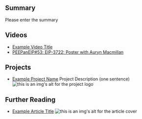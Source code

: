 ## Summary

Please enter the summary

## Videos

- [Example Video Title](https://www.youtube.com/watch?v=TDGq4aeevgY)
- [PEEPanEIP#53: EIP-3722: Poster with Auryn Macmillan](https://www.youtube.com/watch?v=ZokZdg6OriM&list=PL4cwHXAawZxqu0PKKyMzG_3BJV_xZTi1F&index=60)

## Projects

- [Example Project Name](https://xxxx.xxx/xxxxx) Project Description (one sentence) ![this is an img's alt for the project logo](https://xxxx.xxx/project-logo.xxx)

## Further Reading

- [Example Article Title](https://xxxx.xxx/xxxxx) ![this is an img's alt for the article cover](https://xxxx.xxx/article-cover.xxx)
